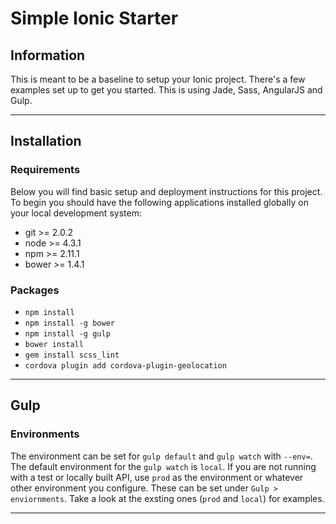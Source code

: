 # Simple Ionic Starter 


## Information
This is meant to be a baseline to setup your Ionic project.  There's a few examples set up to get you started.  This is using Jade, Sass, AngularJS and Gulp.  

---


## Installation

### Requirements

Below you will find basic setup and deployment instructions for this project. To begin you should have the following applications installed globally on your local development system:

  + git >= 2.0.2
  + node >= 4.3.1
  + npm >= 2.11.1
  + bower >= 1.4.1

### Packages
  + `npm install`
  + `npm install -g bower`
  + `npm install -g gulp`
  + `bower install`
  + `gem install scss_lint`
  + `cordova plugin add cordova-plugin-geolocation`  
---

## Gulp

### Environments

The environment can be set for `gulp default` and `gulp watch` with `--env=`.
The default environment for the `gulp watch` is `local`.  If you are not running with a test or locally built API, use `prod` as the environment or whatever other environment you configure.  These can be set under `Gulp > enviornments`.  Take a look at the exsting ones (`prod` and `local`) for examples.

---


